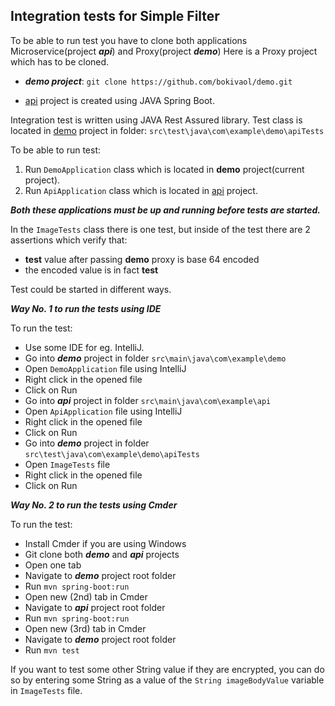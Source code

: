 Integration tests for Simple Filter
-------------------------------------
To be able to run test you have to clone both applications Microservice(project ***api***) and Proxy(project ***demo***)
Here is a Proxy project which has to be cloned.

- ***demo project***: ```git clone https://github.com/bokivaol/demo.git```

- [api](https://github.com/bokivaol/api) project is created using JAVA Spring Boot.

Integration test is written using JAVA Rest Assured library.
Test class is located in [demo](https://github.com/bokivaol/demo) project in folder: ```src\test\java\com\example\demo\apiTests```

To be able to run test:
1. Run ```DemoApplication``` class which is located in **demo** project(current project).
2. Run ```ApiApplication``` class which is located in [api](https://github.com/bokivaol/api) project.

***Both these applications must be up and running before tests are started.***

In the ```ImageTests``` class there is one test, but inside of the test there are 2 assertions
which verify that:
- **test** value after passing **demo** proxy is base 64 encoded
- the encoded value is in fact **test**

Test could be started in different ways.

***Way No. 1 to run the tests using IDE***

To run the test:
- Use some IDE for eg. IntelliJ.
- Go into ***demo*** project in folder ```src\main\java\com\example\demo```
- Open ```DemoApplication``` file using IntelliJ
- Right click in the opened file
- Click on Run
- Go into ***api*** project in folder ```src\main\java\com\example\api```
- Open ```ApiApplication``` file using IntelliJ
- Right click in the opened file
- Click on Run
- Go into ***demo*** project in folder ```src\test\java\com\example\demo\apiTests```
- Open ```ImageTests``` file
- Right click in the opened file
- Click on Run

***Way No. 2 to run the tests using Cmder***

To run the test:
- Install Cmder if you are using Windows
- Git clone both ***demo*** and ***api*** projects
- Open one tab
- Navigate to ***demo*** project root folder
- Run ```mvn spring-boot:run```
- Open new (2nd) tab in Cmder
- Navigate to ***api*** project root folder
- Run ```mvn spring-boot:run```
- Open new (3rd) tab in Cmder
- Navigate to ***demo*** project root folder
- Run ```mvn test```

If you want to test some other String value if they are encrypted, you can do so by entering some String as a value of the ```String imageBodyValue``` variable in ```ImageTests``` file.
